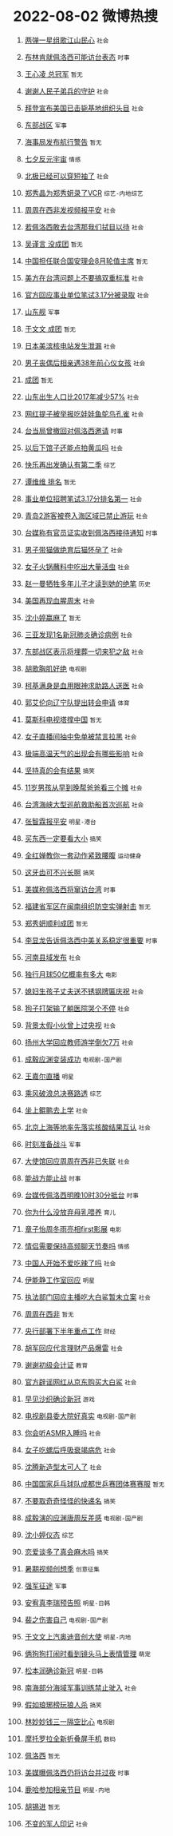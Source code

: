 # 2022-08-02 微博热搜 
1. [两弹一星组歌江山民心](https://m.weibo.cn/search?containerid=100103type%3D1%26t%3D10%26q%3D%23%E4%B8%A4%E5%BC%B9%E4%B8%80%E6%98%9F%E7%BB%84%E6%AD%8C%E6%B1%9F%E5%B1%B1%E6%B0%91%E5%BF%83%23&stream_entry_id=51&isnewpage=1&extparam=seat%3D1%26c_type%3D51%26filter_type%3Drealtimehot%26dgr%3D0%26pos%3D0%26cate%3D10103%26display_time%3D1659404135%26pre_seqid%3D1659404135448913741197&luicode=10000011&lfid=106003type%3D25%26t%3D3%26disable_hot%3D1%26filter_type%3Drealtimehot) `社会` 

2. [布林肯就佩洛西可能访台表态](https://m.weibo.cn/search?containerid=100103type%3D1%26t%3D10%26q%3D%23%E5%B8%83%E6%9E%97%E8%82%AF%E5%B0%B1%E4%BD%A9%E6%B4%9B%E8%A5%BF%E5%8F%AF%E8%83%BD%E8%AE%BF%E5%8F%B0%E8%A1%A8%E6%80%81%23&stream_entry_id=31&isnewpage=1&extparam=seat%3D1%26filter_type%3Drealtimehot%26dgr%3D0%26lcate%3D5001%26c_type%3D31%26realpos%3D1%26flag%3D4%26cate%3D0%26pos%3D0%26display_time%3D1659404135%26pre_seqid%3D1659404135448913741197&luicode=10000011&lfid=106003type%3D25%26t%3D3%26disable_hot%3D1%26filter_type%3Drealtimehot) `时事` 

3. [王心凌 总冠军](https://m.weibo.cn/search?containerid=100103type%3D1%26t%3D10%26q%3D%E7%8E%8B%E5%BF%83%E5%87%8C+%E6%80%BB%E5%86%A0%E5%86%9B&stream_entry_id=31&isnewpage=1&extparam=seat%3D1%26filter_type%3Drealtimehot%26dgr%3D0%26lcate%3D5001%26c_type%3D31%26realpos%3D2%26flag%3D4%26cate%3D0%26pos%3D1%26display_time%3D1659404135%26pre_seqid%3D1659404135448913741197&luicode=10000011&lfid=106003type%3D25%26t%3D3%26disable_hot%3D1%26filter_type%3Drealtimehot) `暂无` 

4. [谢谢人民子弟兵的守护](https://m.weibo.cn/search?containerid=100103type%3D1%26t%3D10%26q%3D%23%E8%B0%A2%E8%B0%A2%E4%BA%BA%E6%B0%91%E5%AD%90%E5%BC%9F%E5%85%B5%E7%9A%84%E5%AE%88%E6%8A%A4%23&stream_entry_id=31&isnewpage=1&extparam=seat%3D1%26filter_type%3Drealtimehot%26dgr%3D0%26lcate%3D5001%26c_type%3D31%26realpos%3D3%26flag%3D0%26cate%3D0%26pos%3D2%26display_time%3D1659404135%26pre_seqid%3D1659404135448913741197&luicode=10000011&lfid=106003type%3D25%26t%3D3%26disable_hot%3D1%26filter_type%3Drealtimehot) `社会` 

5. [拜登宣布美国已击毙基地组织头目](https://m.weibo.cn/search?containerid=100103type%3D1%26t%3D10%26q%3D%23%E6%8B%9C%E7%99%BB%E5%AE%A3%E5%B8%83%E7%BE%8E%E5%9B%BD%E5%B7%B2%E5%87%BB%E6%AF%99%E5%9F%BA%E5%9C%B0%E7%BB%84%E7%BB%87%E5%A4%B4%E7%9B%AE%23&stream_entry_id=31&isnewpage=1&extparam=seat%3D1%26filter_type%3Drealtimehot%26dgr%3D0%26lcate%3D5001%26c_type%3D31%26realpos%3D4%26flag%3D1%26cate%3D0%26pos%3D3%26display_time%3D1659404135%26pre_seqid%3D1659404135448913741197&luicode=10000011&lfid=106003type%3D25%26t%3D3%26disable_hot%3D1%26filter_type%3Drealtimehot) `社会` 

6. [东部战区](https://m.weibo.cn/search?containerid=100103type%3D1%26t%3D10%26q%3D%23%E4%B8%9C%E9%83%A8%E6%88%98%E5%8C%BA%23&stream_entry_id=31&isnewpage=1&extparam=seat%3D1%26filter_type%3Drealtimehot%26dgr%3D0%26lcate%3D5001%26c_type%3D31%26realpos%3D5%26flag%3D16%26cate%3D0%26pos%3D4%26display_time%3D1659404135%26pre_seqid%3D1659404135448913741197&luicode=10000011&lfid=106003type%3D25%26t%3D3%26disable_hot%3D1%26filter_type%3Drealtimehot) `军事` 

7. [海事局发布航行警告](https://m.weibo.cn/search?containerid=100103type%3D1%26t%3D10%26q%3D%23%E6%B5%B7%E4%BA%8B%E5%B1%80%E5%8F%91%E5%B8%83%E8%88%AA%E8%A1%8C%E8%AD%A6%E5%91%8A%23&stream_entry_id=31&isnewpage=1&extparam=seat%3D1%26filter_type%3Drealtimehot%26dgr%3D0%26lcate%3D5001%26c_type%3D31%26realpos%3D6%26flag%3D1%26cate%3D0%26pos%3D5%26display_time%3D1659404135%26pre_seqid%3D1659404135448913741197&luicode=10000011&lfid=106003type%3D25%26t%3D3%26disable_hot%3D1%26filter_type%3Drealtimehot) `暂无` 

8. [七夕反元宇宙](https://m.weibo.cn/search?containerid=100103type%3D1%26t%3D10%26q%3D%23%E4%B8%83%E5%A4%95%E5%8F%8D%E5%85%83%E5%AE%87%E5%AE%99%23&stream_entry_id=31&isnewpage=1&extparam=seat%3D1%26filter_type%3Drealtimehot%26dgr%3D0%26lcate%3D5001%26c_type%3D31%26topic_ad%3D1%26cate%3D0%26adid%3D161215%26pos%3D6%26display_time%3D1659404135%26pre_seqid%3D1659404135448913741197&luicode=10000011&lfid=106003type%3D25%26t%3D3%26disable_hot%3D1%26filter_type%3Drealtimehot) `情感` 

9. [北极已经可以穿短袖了](https://m.weibo.cn/search?containerid=100103type%3D1%26t%3D10%26q%3D%23%E5%8C%97%E6%9E%81%E5%B7%B2%E7%BB%8F%E5%8F%AF%E4%BB%A5%E7%A9%BF%E7%9F%AD%E8%A2%96%E4%BA%86%23&stream_entry_id=31&isnewpage=1&extparam=seat%3D1%26filter_type%3Drealtimehot%26dgr%3D0%26lcate%3D5001%26c_type%3D31%26realpos%3D7%26flag%3D16%26cate%3D0%26pos%3D7%26display_time%3D1659404135%26pre_seqid%3D1659404135448913741197&luicode=10000011&lfid=106003type%3D25%26t%3D3%26disable_hot%3D1%26filter_type%3Drealtimehot) `社会` 

10. [郑秀晶为郑秀妍录了VCR](https://m.weibo.cn/search?containerid=100103type%3D1%26t%3D10%26q%3D%23%E9%83%91%E7%A7%80%E6%99%B6%E4%B8%BA%E9%83%91%E7%A7%80%E5%A6%8D%E5%BD%95%E4%BA%86VCR%23&stream_entry_id=31&isnewpage=1&extparam=seat%3D1%26filter_type%3Drealtimehot%26dgr%3D0%26lcate%3D5001%26c_type%3D31%26realpos%3D8%26flag%3D1%26cate%3D0%26pos%3D8%26display_time%3D1659404135%26pre_seqid%3D1659404135448913741197&luicode=10000011&lfid=106003type%3D25%26t%3D3%26disable_hot%3D1%26filter_type%3Drealtimehot) `综艺-内地综艺` 

11. [周周在西非发视频报平安](https://m.weibo.cn/search?containerid=100103type%3D1%26t%3D10%26q%3D%23%E5%91%A8%E5%91%A8%E5%9C%A8%E8%A5%BF%E9%9D%9E%E5%8F%91%E8%A7%86%E9%A2%91%E6%8A%A5%E5%B9%B3%E5%AE%89%23&stream_entry_id=31&isnewpage=1&extparam=seat%3D1%26filter_type%3Drealtimehot%26dgr%3D0%26lcate%3D5001%26c_type%3D31%26realpos%3D9%26flag%3D2%26cate%3D0%26pos%3D9%26display_time%3D1659404135%26pre_seqid%3D1659404135448913741197&luicode=10000011&lfid=106003type%3D25%26t%3D3%26disable_hot%3D1%26filter_type%3Drealtimehot) `社会` 

12. [若佩洛西敢去台湾那我们拭目以待](https://m.weibo.cn/search?containerid=100103type%3D1%26t%3D10%26q%3D%23%E8%8B%A5%E4%BD%A9%E6%B4%9B%E8%A5%BF%E6%95%A2%E5%8E%BB%E5%8F%B0%E6%B9%BE%E9%82%A3%E6%88%91%E4%BB%AC%E6%8B%AD%E7%9B%AE%E4%BB%A5%E5%BE%85%23&stream_entry_id=31&isnewpage=1&extparam=seat%3D1%26filter_type%3Drealtimehot%26dgr%3D0%26lcate%3D5001%26c_type%3D31%26realpos%3D10%26flag%3D16%26cate%3D0%26pos%3D10%26display_time%3D1659404135%26pre_seqid%3D1659404135448913741197&luicode=10000011&lfid=106003type%3D25%26t%3D3%26disable_hot%3D1%26filter_type%3Drealtimehot) `社会` 

13. [吴谨言 没成团](https://m.weibo.cn/search?containerid=100103type%3D1%26t%3D10%26q%3D%E5%90%B4%E8%B0%A8%E8%A8%80+%E6%B2%A1%E6%88%90%E5%9B%A2&stream_entry_id=31&isnewpage=1&extparam=seat%3D1%26filter_type%3Drealtimehot%26dgr%3D0%26lcate%3D5001%26c_type%3D31%26realpos%3D11%26flag%3D1%26cate%3D0%26pos%3D11%26display_time%3D1659404135%26pre_seqid%3D1659404135448913741197&luicode=10000011&lfid=106003type%3D25%26t%3D3%26disable_hot%3D1%26filter_type%3Drealtimehot) `暂无` 

14. [中国担任联合国安理会8月轮值主席](https://m.weibo.cn/search?containerid=100103type%3D1%26t%3D10%26q%3D%23%E4%B8%AD%E5%9B%BD%E6%8B%85%E4%BB%BB%E8%81%94%E5%90%88%E5%9B%BD%E5%AE%89%E7%90%86%E4%BC%9A8%E6%9C%88%E8%BD%AE%E5%80%BC%E4%B8%BB%E5%B8%AD%23&stream_entry_id=31&isnewpage=1&extparam=seat%3D1%26filter_type%3Drealtimehot%26dgr%3D0%26lcate%3D5001%26c_type%3D31%26realpos%3D12%26flag%3D1%26cate%3D0%26pos%3D12%26display_time%3D1659404135%26pre_seqid%3D1659404135448913741197&luicode=10000011&lfid=106003type%3D25%26t%3D3%26disable_hot%3D1%26filter_type%3Drealtimehot) `暂无` 

15. [美方在台湾问题上不要搞双重标准](https://m.weibo.cn/search?containerid=100103type%3D1%26t%3D10%26q%3D%23%E7%BE%8E%E6%96%B9%E5%9C%A8%E5%8F%B0%E6%B9%BE%E9%97%AE%E9%A2%98%E4%B8%8A%E4%B8%8D%E8%A6%81%E6%90%9E%E5%8F%8C%E9%87%8D%E6%A0%87%E5%87%86%23&stream_entry_id=31&isnewpage=1&extparam=seat%3D1%26filter_type%3Drealtimehot%26dgr%3D0%26lcate%3D5001%26c_type%3D31%26realpos%3D13%26flag%3D0%26cate%3D0%26pos%3D13%26display_time%3D1659404135%26pre_seqid%3D1659404135448913741197&luicode=10000011&lfid=106003type%3D25%26t%3D3%26disable_hot%3D1%26filter_type%3Drealtimehot) `社会` 

16. [官方回应事业单位笔试3.17分被录取](https://m.weibo.cn/search?containerid=100103type%3D1%26t%3D10%26q%3D%23%E5%AE%98%E6%96%B9%E5%9B%9E%E5%BA%94%E4%BA%8B%E4%B8%9A%E5%8D%95%E4%BD%8D%E7%AC%94%E8%AF%953.17%E5%88%86%E8%A2%AB%E5%BD%95%E5%8F%96%23&stream_entry_id=31&isnewpage=1&extparam=seat%3D1%26filter_type%3Drealtimehot%26dgr%3D0%26lcate%3D5001%26c_type%3D31%26realpos%3D14%26flag%3D1%26cate%3D0%26pos%3D14%26display_time%3D1659404135%26pre_seqid%3D1659404135448913741197&luicode=10000011&lfid=106003type%3D25%26t%3D3%26disable_hot%3D1%26filter_type%3Drealtimehot) `社会` 

17. [山东舰](https://m.weibo.cn/search?containerid=100103type%3D1%26t%3D10%26q%3D%E5%B1%B1%E4%B8%9C%E8%88%B0&stream_entry_id=31&isnewpage=1&extparam=seat%3D1%26filter_type%3Drealtimehot%26dgr%3D0%26lcate%3D5001%26c_type%3D31%26realpos%3D15%26flag%3D1%26cate%3D0%26pos%3D15%26display_time%3D1659404135%26pre_seqid%3D1659404135448913741197&luicode=10000011&lfid=106003type%3D25%26t%3D3%26disable_hot%3D1%26filter_type%3Drealtimehot) `军事` 

18. [于文文 成团](https://m.weibo.cn/search?containerid=100103type%3D1%26t%3D10%26q%3D%E4%BA%8E%E6%96%87%E6%96%87+%E6%88%90%E5%9B%A2&stream_entry_id=31&isnewpage=1&extparam=seat%3D1%26filter_type%3Drealtimehot%26dgr%3D0%26lcate%3D5001%26c_type%3D31%26realpos%3D16%26flag%3D0%26cate%3D0%26pos%3D16%26display_time%3D1659404135%26pre_seqid%3D1659404135448913741197&luicode=10000011&lfid=106003type%3D25%26t%3D3%26disable_hot%3D1%26filter_type%3Drealtimehot) `暂无` 

19. [日本美滨核电站发生泄漏](https://m.weibo.cn/search?containerid=100103type%3D1%26t%3D10%26q%3D%23%E6%97%A5%E6%9C%AC%E7%BE%8E%E6%BB%A8%E6%A0%B8%E7%94%B5%E7%AB%99%E5%8F%91%E7%94%9F%E6%B3%84%E6%BC%8F%23&stream_entry_id=31&isnewpage=1&extparam=seat%3D1%26filter_type%3Drealtimehot%26dgr%3D0%26lcate%3D5001%26c_type%3D31%26realpos%3D17%26flag%3D0%26cate%3D0%26pos%3D17%26display_time%3D1659404135%26pre_seqid%3D1659404135448913741197&luicode=10000011&lfid=106003type%3D25%26t%3D3%26disable_hot%3D1%26filter_type%3Drealtimehot) `社会` 

20. [男子丧偶后相亲遇38年前心仪女孩](https://m.weibo.cn/search?containerid=100103type%3D1%26t%3D10%26q%3D%23%E7%94%B7%E5%AD%90%E4%B8%A7%E5%81%B6%E5%90%8E%E7%9B%B8%E4%BA%B2%E9%81%8738%E5%B9%B4%E5%89%8D%E5%BF%83%E4%BB%AA%E5%A5%B3%E5%AD%A9%23&stream_entry_id=31&isnewpage=1&extparam=seat%3D1%26filter_type%3Drealtimehot%26dgr%3D0%26lcate%3D5001%26c_type%3D31%26realpos%3D18%26flag%3D0%26cate%3D0%26pos%3D18%26display_time%3D1659404135%26pre_seqid%3D1659404135448913741197&luicode=10000011&lfid=106003type%3D25%26t%3D3%26disable_hot%3D1%26filter_type%3Drealtimehot) `社会` 

21. [成团](https://m.weibo.cn/search?containerid=100103type%3D1%26t%3D10%26q%3D%E6%88%90%E5%9B%A2&stream_entry_id=31&isnewpage=1&extparam=seat%3D1%26filter_type%3Drealtimehot%26dgr%3D0%26lcate%3D5001%26c_type%3D31%26realpos%3D19%26flag%3D0%26cate%3D0%26pos%3D19%26display_time%3D1659404135%26pre_seqid%3D1659404135448913741197&luicode=10000011&lfid=106003type%3D25%26t%3D3%26disable_hot%3D1%26filter_type%3Drealtimehot) `暂无` 

22. [山东出生人口比2017年减少57%](https://m.weibo.cn/search?containerid=100103type%3D1%26t%3D10%26q%3D%23%E5%B1%B1%E4%B8%9C%E5%87%BA%E7%94%9F%E4%BA%BA%E5%8F%A3%E6%AF%942017%E5%B9%B4%E5%87%8F%E5%B0%9157%25%23&stream_entry_id=31&isnewpage=1&extparam=seat%3D1%26filter_type%3Drealtimehot%26dgr%3D0%26lcate%3D5001%26c_type%3D31%26realpos%3D20%26flag%3D1%26cate%3D0%26pos%3D20%26display_time%3D1659404135%26pre_seqid%3D1659404135448913741197&luicode=10000011&lfid=106003type%3D25%26t%3D3%26disable_hot%3D1%26filter_type%3Drealtimehot) `社会` 

23. [网红提子被举报吃娃娃鱼鸵鸟孔雀](https://m.weibo.cn/search?containerid=100103type%3D1%26t%3D10%26q%3D%23%E7%BD%91%E7%BA%A2%E6%8F%90%E5%AD%90%E8%A2%AB%E4%B8%BE%E6%8A%A5%E5%90%83%E5%A8%83%E5%A8%83%E9%B1%BC%E9%B8%B5%E9%B8%9F%E5%AD%94%E9%9B%80%23&stream_entry_id=31&isnewpage=1&extparam=seat%3D1%26filter_type%3Drealtimehot%26dgr%3D0%26lcate%3D5001%26c_type%3D31%26realpos%3D21%26flag%3D0%26cate%3D0%26pos%3D21%26display_time%3D1659404135%26pre_seqid%3D1659404135448913741197&luicode=10000011&lfid=106003type%3D25%26t%3D3%26disable_hot%3D1%26filter_type%3Drealtimehot) `社会` 

24. [台当局曾撤回对佩洛西邀请](https://m.weibo.cn/search?containerid=100103type%3D1%26t%3D10%26q%3D%23%E5%8F%B0%E5%BD%93%E5%B1%80%E6%9B%BE%E6%92%A4%E5%9B%9E%E5%AF%B9%E4%BD%A9%E6%B4%9B%E8%A5%BF%E9%82%80%E8%AF%B7%23&stream_entry_id=31&isnewpage=1&extparam=seat%3D1%26filter_type%3Drealtimehot%26dgr%3D0%26lcate%3D5001%26c_type%3D31%26realpos%3D22%26flag%3D1%26cate%3D0%26pos%3D22%26display_time%3D1659404135%26pre_seqid%3D1659404135448913741197&luicode=10000011&lfid=106003type%3D25%26t%3D3%26disable_hot%3D1%26filter_type%3Drealtimehot) `时事` 

25. [以后下馆子还能点拍黄瓜吗](https://m.weibo.cn/search?containerid=100103type%3D1%26t%3D10%26q%3D%23%E4%BB%A5%E5%90%8E%E4%B8%8B%E9%A6%86%E5%AD%90%E8%BF%98%E8%83%BD%E7%82%B9%E6%8B%8D%E9%BB%84%E7%93%9C%E5%90%97%23&stream_entry_id=31&isnewpage=1&extparam=seat%3D1%26filter_type%3Drealtimehot%26dgr%3D0%26lcate%3D5001%26c_type%3D31%26realpos%3D23%26flag%3D1%26cate%3D0%26pos%3D23%26display_time%3D1659404135%26pre_seqid%3D1659404135448913741197&luicode=10000011&lfid=106003type%3D25%26t%3D3%26disable_hot%3D1%26filter_type%3Drealtimehot) `社会` 

26. [快乐再出发确认有第二季](https://m.weibo.cn/search?containerid=100103type%3D1%26t%3D10%26q%3D%23%E5%BF%AB%E4%B9%90%E5%86%8D%E5%87%BA%E5%8F%91%E7%A1%AE%E8%AE%A4%E6%9C%89%E7%AC%AC%E4%BA%8C%E5%AD%A3%23&stream_entry_id=31&isnewpage=1&extparam=seat%3D1%26filter_type%3Drealtimehot%26dgr%3D0%26lcate%3D5001%26c_type%3D31%26realpos%3D24%26flag%3D0%26cate%3D0%26pos%3D24%26display_time%3D1659404135%26pre_seqid%3D1659404135448913741197&luicode=10000011&lfid=106003type%3D25%26t%3D3%26disable_hot%3D1%26filter_type%3Drealtimehot) `综艺` 

27. [谭维维 排名](https://m.weibo.cn/search?containerid=100103type%3D1%26t%3D10%26q%3D%E8%B0%AD%E7%BB%B4%E7%BB%B4+%E6%8E%92%E5%90%8D&stream_entry_id=31&isnewpage=1&extparam=seat%3D1%26filter_type%3Drealtimehot%26dgr%3D0%26lcate%3D5001%26c_type%3D31%26realpos%3D25%26flag%3D1%26cate%3D0%26pos%3D25%26display_time%3D1659404135%26pre_seqid%3D1659404135448913741197&luicode=10000011&lfid=106003type%3D25%26t%3D3%26disable_hot%3D1%26filter_type%3Drealtimehot) `暂无` 

28. [事业单位招聘笔试3.17分排名第一](https://m.weibo.cn/search?containerid=100103type%3D1%26t%3D10%26q%3D%23%E4%BA%8B%E4%B8%9A%E5%8D%95%E4%BD%8D%E6%8B%9B%E8%81%98%E7%AC%94%E8%AF%953.17%E5%88%86%E6%8E%92%E5%90%8D%E7%AC%AC%E4%B8%80%23&stream_entry_id=31&isnewpage=1&extparam=seat%3D1%26filter_type%3Drealtimehot%26dgr%3D0%26lcate%3D5001%26c_type%3D31%26realpos%3D26%26flag%3D0%26cate%3D0%26pos%3D26%26display_time%3D1659404135%26pre_seqid%3D1659404135448913741197&luicode=10000011&lfid=106003type%3D25%26t%3D3%26disable_hot%3D1%26filter_type%3Drealtimehot) `社会` 

29. [青岛2游客被卷入海区域已禁止游玩](https://m.weibo.cn/search?containerid=100103type%3D1%26t%3D10%26q%3D%23%E9%9D%92%E5%B2%9B2%E6%B8%B8%E5%AE%A2%E8%A2%AB%E5%8D%B7%E5%85%A5%E6%B5%B7%E5%8C%BA%E5%9F%9F%E5%B7%B2%E7%A6%81%E6%AD%A2%E6%B8%B8%E7%8E%A9%23&stream_entry_id=31&isnewpage=1&extparam=seat%3D1%26filter_type%3Drealtimehot%26dgr%3D0%26lcate%3D5001%26c_type%3D31%26realpos%3D27%26flag%3D0%26cate%3D0%26pos%3D27%26display_time%3D1659404135%26pre_seqid%3D1659404135448913741197&luicode=10000011&lfid=106003type%3D25%26t%3D3%26disable_hot%3D1%26filter_type%3Drealtimehot) `社会` 

30. [台媒称有官员证实收到佩洛西接待通知](https://m.weibo.cn/search?containerid=100103type%3D1%26t%3D10%26q%3D%23%E5%8F%B0%E5%AA%92%E7%A7%B0%E6%9C%89%E5%AE%98%E5%91%98%E8%AF%81%E5%AE%9E%E6%94%B6%E5%88%B0%E4%BD%A9%E6%B4%9B%E8%A5%BF%E6%8E%A5%E5%BE%85%E9%80%9A%E7%9F%A5%23&stream_entry_id=31&isnewpage=1&extparam=seat%3D1%26filter_type%3Drealtimehot%26dgr%3D0%26lcate%3D5001%26c_type%3D31%26realpos%3D28%26flag%3D0%26cate%3D0%26pos%3D28%26display_time%3D1659404135%26pre_seqid%3D1659404135448913741197&luicode=10000011&lfid=106003type%3D25%26t%3D3%26disable_hot%3D1%26filter_type%3Drealtimehot) `时事` 

31. [男子带猫做绝育后猫怀孕了](https://m.weibo.cn/search?containerid=100103type%3D1%26t%3D10%26q%3D%23%E7%94%B7%E5%AD%90%E5%B8%A6%E7%8C%AB%E5%81%9A%E7%BB%9D%E8%82%B2%E5%90%8E%E7%8C%AB%E6%80%80%E5%AD%95%E4%BA%86%23&stream_entry_id=31&isnewpage=1&extparam=seat%3D1%26filter_type%3Drealtimehot%26dgr%3D0%26lcate%3D5001%26c_type%3D31%26realpos%3D29%26flag%3D0%26cate%3D0%26pos%3D29%26display_time%3D1659404135%26pre_seqid%3D1659404135448913741197&luicode=10000011&lfid=106003type%3D25%26t%3D3%26disable_hot%3D1%26filter_type%3Drealtimehot) `社会` 

32. [女子火锅蘸料中吃出大量活虫](https://m.weibo.cn/search?containerid=100103type%3D1%26t%3D10%26q%3D%23%E5%A5%B3%E5%AD%90%E7%81%AB%E9%94%85%E8%98%B8%E6%96%99%E4%B8%AD%E5%90%83%E5%87%BA%E5%A4%A7%E9%87%8F%E6%B4%BB%E8%99%AB%23&stream_entry_id=31&isnewpage=1&extparam=seat%3D1%26filter_type%3Drealtimehot%26dgr%3D0%26lcate%3D5001%26c_type%3D31%26realpos%3D30%26flag%3D0%26cate%3D0%26pos%3D30%26display_time%3D1659404135%26pre_seqid%3D1659404135448913741197&luicode=10000011&lfid=106003type%3D25%26t%3D3%26disable_hot%3D1%26filter_type%3Drealtimehot) `社会` 

33. [赵一曼牺牲多年儿子才读到她的绝笔](https://m.weibo.cn/search?containerid=100103type%3D1%26t%3D10%26q%3D%23%E8%B5%B5%E4%B8%80%E6%9B%BC%E7%89%BA%E7%89%B2%E5%A4%9A%E5%B9%B4%E5%84%BF%E5%AD%90%E6%89%8D%E8%AF%BB%E5%88%B0%E5%A5%B9%E7%9A%84%E7%BB%9D%E7%AC%94%23&stream_entry_id=31&isnewpage=1&extparam=seat%3D1%26filter_type%3Drealtimehot%26dgr%3D0%26lcate%3D5001%26c_type%3D31%26realpos%3D31%26flag%3D1%26cate%3D0%26pos%3D31%26display_time%3D1659404135%26pre_seqid%3D1659404135448913741197&luicode=10000011&lfid=106003type%3D25%26t%3D3%26disable_hot%3D1%26filter_type%3Drealtimehot) `历史` 

34. [美国再现血腥周末](https://m.weibo.cn/search?containerid=100103type%3D1%26t%3D10%26q%3D%23%E7%BE%8E%E5%9B%BD%E5%86%8D%E7%8E%B0%E8%A1%80%E8%85%A5%E5%91%A8%E6%9C%AB%23&stream_entry_id=31&isnewpage=1&extparam=seat%3D1%26filter_type%3Drealtimehot%26dgr%3D0%26lcate%3D5001%26c_type%3D31%26realpos%3D32%26flag%3D0%26cate%3D0%26pos%3D32%26display_time%3D1659404135%26pre_seqid%3D1659404135448913741197&luicode=10000011&lfid=106003type%3D25%26t%3D3%26disable_hot%3D1%26filter_type%3Drealtimehot) `社会` 

35. [沈小婷赢麻了](https://m.weibo.cn/search?containerid=100103type%3D1%26t%3D10%26q%3D%23%E6%B2%88%E5%B0%8F%E5%A9%B7%E8%B5%A2%E9%BA%BB%E4%BA%86%23&stream_entry_id=31&isnewpage=1&extparam=seat%3D1%26filter_type%3Drealtimehot%26dgr%3D0%26lcate%3D5001%26c_type%3D31%26realpos%3D33%26flag%3D0%26cate%3D0%26pos%3D33%26display_time%3D1659404135%26pre_seqid%3D1659404135448913741197&luicode=10000011&lfid=106003type%3D25%26t%3D3%26disable_hot%3D1%26filter_type%3Drealtimehot) `暂无` 

36. [三亚发现1名新冠肺炎确诊病例](https://m.weibo.cn/search?containerid=100103type%3D1%26t%3D10%26q%3D%23%E4%B8%89%E4%BA%9A%E5%8F%91%E7%8E%B01%E5%90%8D%E6%96%B0%E5%86%A0%E8%82%BA%E7%82%8E%E7%A1%AE%E8%AF%8A%E7%97%85%E4%BE%8B%23&stream_entry_id=31&isnewpage=1&extparam=seat%3D1%26filter_type%3Drealtimehot%26dgr%3D0%26lcate%3D5001%26c_type%3D31%26realpos%3D34%26flag%3D0%26cate%3D0%26pos%3D34%26display_time%3D1659404135%26pre_seqid%3D1659404135448913741197&luicode=10000011&lfid=106003type%3D25%26t%3D3%26disable_hot%3D1%26filter_type%3Drealtimehot) `社会` 

37. [东部战区表示将埋葬一切来犯之敌](https://m.weibo.cn/search?containerid=100103type%3D1%26t%3D10%26q%3D%23%E4%B8%9C%E9%83%A8%E6%88%98%E5%8C%BA%E8%A1%A8%E7%A4%BA%E5%B0%86%E5%9F%8B%E8%91%AC%E4%B8%80%E5%88%87%E6%9D%A5%E7%8A%AF%E4%B9%8B%E6%95%8C%23&stream_entry_id=31&isnewpage=1&extparam=seat%3D1%26filter_type%3Drealtimehot%26dgr%3D0%26lcate%3D5001%26c_type%3D31%26realpos%3D35%26flag%3D0%26cate%3D0%26pos%3D35%26display_time%3D1659404135%26pre_seqid%3D1659404135448913741197&luicode=10000011&lfid=106003type%3D25%26t%3D3%26disable_hot%3D1%26filter_type%3Drealtimehot) `社会` 

38. [胡歌胸肌好绝](https://m.weibo.cn/search?containerid=100103type%3D1%26t%3D10%26q%3D%23%E8%83%A1%E6%AD%8C%E8%83%B8%E8%82%8C%E5%A5%BD%E7%BB%9D%23&stream_entry_id=31&isnewpage=1&extparam=seat%3D1%26filter_type%3Drealtimehot%26dgr%3D0%26lcate%3D5001%26c_type%3D31%26realpos%3D36%26flag%3D0%26cate%3D0%26pos%3D36%26display_time%3D1659404135%26pre_seqid%3D1659404135448913741197&luicode=10000011&lfid=106003type%3D25%26t%3D3%26disable_hot%3D1%26filter_type%3Drealtimehot) `电视剧` 

39. [柯基满身是血用眼神求助路人送医](https://m.weibo.cn/search?containerid=100103type%3D1%26t%3D10%26q%3D%23%E6%9F%AF%E5%9F%BA%E6%BB%A1%E8%BA%AB%E6%98%AF%E8%A1%80%E7%94%A8%E7%9C%BC%E7%A5%9E%E6%B1%82%E5%8A%A9%E8%B7%AF%E4%BA%BA%E9%80%81%E5%8C%BB%23&stream_entry_id=31&isnewpage=1&extparam=seat%3D1%26filter_type%3Drealtimehot%26dgr%3D0%26lcate%3D5001%26c_type%3D31%26realpos%3D37%26flag%3D0%26cate%3D0%26pos%3D37%26display_time%3D1659404135%26pre_seqid%3D1659404135448913741197&luicode=10000011&lfid=106003type%3D25%26t%3D3%26disable_hot%3D1%26filter_type%3Drealtimehot) `社会` 

40. [郭艾伦向辽宁队提出转会申请](https://m.weibo.cn/search?containerid=100103type%3D1%26t%3D10%26q%3D%23%E9%83%AD%E8%89%BE%E4%BC%A6%E5%90%91%E8%BE%BD%E5%AE%81%E9%98%9F%E6%8F%90%E5%87%BA%E8%BD%AC%E4%BC%9A%E7%94%B3%E8%AF%B7%23&stream_entry_id=31&isnewpage=1&extparam=seat%3D1%26filter_type%3Drealtimehot%26dgr%3D0%26lcate%3D5001%26c_type%3D31%26realpos%3D38%26flag%3D1%26cate%3D0%26pos%3D38%26display_time%3D1659404135%26pre_seqid%3D1659404135448913741197&luicode=10000011&lfid=106003type%3D25%26t%3D3%26disable_hot%3D1%26filter_type%3Drealtimehot) `体育` 

41. [莫斯科电视塔撑中国](https://m.weibo.cn/search?containerid=100103type%3D1%26t%3D10%26q%3D%E8%8E%AB%E6%96%AF%E7%A7%91%E7%94%B5%E8%A7%86%E5%A1%94%E6%92%91%E4%B8%AD%E5%9B%BD&stream_entry_id=31&isnewpage=1&extparam=seat%3D1%26filter_type%3Drealtimehot%26dgr%3D0%26lcate%3D5001%26c_type%3D31%26realpos%3D39%26flag%3D1%26cate%3D0%26pos%3D39%26display_time%3D1659404135%26pre_seqid%3D1659404135448913741197&luicode=10000011&lfid=106003type%3D25%26t%3D3%26disable_hot%3D1%26filter_type%3Drealtimehot) `暂无` 

42. [女子直播间抽中免单被禁言拉黑](https://m.weibo.cn/search?containerid=100103type%3D1%26t%3D10%26q%3D%23%E5%A5%B3%E5%AD%90%E7%9B%B4%E6%92%AD%E9%97%B4%E6%8A%BD%E4%B8%AD%E5%85%8D%E5%8D%95%E8%A2%AB%E7%A6%81%E8%A8%80%E6%8B%89%E9%BB%91%23&stream_entry_id=31&isnewpage=1&extparam=seat%3D1%26filter_type%3Drealtimehot%26dgr%3D0%26lcate%3D5001%26c_type%3D31%26realpos%3D40%26flag%3D0%26cate%3D0%26pos%3D40%26display_time%3D1659404135%26pre_seqid%3D1659404135448913741197&luicode=10000011&lfid=106003type%3D25%26t%3D3%26disable_hot%3D1%26filter_type%3Drealtimehot) `社会` 

43. [极端高温天气的出现会有哪些影响](https://m.weibo.cn/search?containerid=100103type%3D1%26t%3D10%26q%3D%23%E6%9E%81%E7%AB%AF%E9%AB%98%E6%B8%A9%E5%A4%A9%E6%B0%94%E7%9A%84%E5%87%BA%E7%8E%B0%E4%BC%9A%E6%9C%89%E5%93%AA%E4%BA%9B%E5%BD%B1%E5%93%8D%23&stream_entry_id=31&isnewpage=1&extparam=seat%3D1%26filter_type%3Drealtimehot%26dgr%3D0%26lcate%3D5001%26c_type%3D31%26realpos%3D41%26flag%3D1%26cate%3D0%26pos%3D41%26display_time%3D1659404135%26pre_seqid%3D1659404135448913741197&luicode=10000011&lfid=106003type%3D25%26t%3D3%26disable_hot%3D1%26filter_type%3Drealtimehot) `社会` 

44. [坚持真的会有结果](https://m.weibo.cn/search?containerid=100103type%3D1%26t%3D10%26q%3D%23%E5%9D%9A%E6%8C%81%E7%9C%9F%E7%9A%84%E4%BC%9A%E6%9C%89%E7%BB%93%E6%9E%9C%23&stream_entry_id=31&isnewpage=1&extparam=seat%3D1%26filter_type%3Drealtimehot%26dgr%3D0%26lcate%3D5001%26c_type%3D31%26realpos%3D42%26flag%3D1%26cate%3D0%26pos%3D42%26display_time%3D1659404135%26pre_seqid%3D1659404135448913741197&luicode=10000011&lfid=106003type%3D25%26t%3D3%26disable_hot%3D1%26filter_type%3Drealtimehot) `搞笑` 

45. [11岁男孩从早到晚帮爸爸看三个摊](https://m.weibo.cn/search?containerid=100103type%3D1%26t%3D10%26q%3D%2311%E5%B2%81%E7%94%B7%E5%AD%A9%E4%BB%8E%E6%97%A9%E5%88%B0%E6%99%9A%E5%B8%AE%E7%88%B8%E7%88%B8%E7%9C%8B%E4%B8%89%E4%B8%AA%E6%91%8A%23&stream_entry_id=31&isnewpage=1&extparam=seat%3D1%26filter_type%3Drealtimehot%26dgr%3D0%26lcate%3D5001%26c_type%3D31%26realpos%3D43%26flag%3D0%26cate%3D0%26pos%3D43%26display_time%3D1659404135%26pre_seqid%3D1659404135448913741197&luicode=10000011&lfid=106003type%3D25%26t%3D3%26disable_hot%3D1%26filter_type%3Drealtimehot) `社会` 

46. [台湾海峡大型巡航救助船首次巡航](https://m.weibo.cn/search?containerid=100103type%3D1%26t%3D10%26q%3D%23%E5%8F%B0%E6%B9%BE%E6%B5%B7%E5%B3%A1%E5%A4%A7%E5%9E%8B%E5%B7%A1%E8%88%AA%E6%95%91%E5%8A%A9%E8%88%B9%E9%A6%96%E6%AC%A1%E5%B7%A1%E8%88%AA%23&stream_entry_id=31&isnewpage=1&extparam=seat%3D1%26filter_type%3Drealtimehot%26dgr%3D0%26lcate%3D5001%26c_type%3D31%26realpos%3D44%26flag%3D0%26cate%3D0%26pos%3D44%26display_time%3D1659404135%26pre_seqid%3D1659404135448913741197&luicode=10000011&lfid=106003type%3D25%26t%3D3%26disable_hot%3D1%26filter_type%3Drealtimehot) `社会` 

47. [张智霖报平安](https://m.weibo.cn/search?containerid=100103type%3D1%26t%3D10%26q%3D%23%E5%BC%A0%E6%99%BA%E9%9C%96%E6%8A%A5%E5%B9%B3%E5%AE%89%23&stream_entry_id=31&isnewpage=1&extparam=seat%3D1%26filter_type%3Drealtimehot%26dgr%3D0%26lcate%3D5001%26c_type%3D31%26realpos%3D45%26flag%3D0%26cate%3D0%26pos%3D45%26display_time%3D1659404135%26pre_seqid%3D1659404135448913741197&luicode=10000011&lfid=106003type%3D25%26t%3D3%26disable_hot%3D1%26filter_type%3Drealtimehot) `明星-港台` 

48. [买东西一定要看大小](https://m.weibo.cn/search?containerid=100103type%3D1%26t%3D10%26q%3D%23%E4%B9%B0%E4%B8%9C%E8%A5%BF%E4%B8%80%E5%AE%9A%E8%A6%81%E7%9C%8B%E5%A4%A7%E5%B0%8F%23&stream_entry_id=31&isnewpage=1&extparam=seat%3D1%26filter_type%3Drealtimehot%26dgr%3D0%26lcate%3D5001%26c_type%3D31%26realpos%3D46%26flag%3D1%26cate%3D0%26pos%3D46%26display_time%3D1659404135%26pre_seqid%3D1659404135448913741197&luicode=10000011&lfid=106003type%3D25%26t%3D3%26disable_hot%3D1%26filter_type%3Drealtimehot) `搞笑` 

49. [全红婵教你一套动作紧致腰腹](https://m.weibo.cn/search?containerid=100103type%3D1%26t%3D10%26q%3D%23%E5%85%A8%E7%BA%A2%E5%A9%B5%E6%95%99%E4%BD%A0%E4%B8%80%E5%A5%97%E5%8A%A8%E4%BD%9C%E7%B4%A7%E8%87%B4%E8%85%B0%E8%85%B9%23&stream_entry_id=31&isnewpage=1&extparam=seat%3D1%26filter_type%3Drealtimehot%26dgr%3D0%26lcate%3D5001%26c_type%3D31%26realpos%3D47%26flag%3D0%26cate%3D0%26pos%3D47%26display_time%3D1659404135%26pre_seqid%3D1659404135448913741197&luicode=10000011&lfid=106003type%3D25%26t%3D3%26disable_hot%3D1%26filter_type%3Drealtimehot) `运动健身` 

50. [这牙齿可不兴长啊](https://m.weibo.cn/search?containerid=100103type%3D1%26t%3D10%26q%3D%23%E8%BF%99%E7%89%99%E9%BD%BF%E5%8F%AF%E4%B8%8D%E5%85%B4%E9%95%BF%E5%95%8A%23&stream_entry_id=31&isnewpage=1&extparam=seat%3D1%26filter_type%3Drealtimehot%26dgr%3D0%26lcate%3D5001%26c_type%3D31%26realpos%3D48%26flag%3D0%26cate%3D0%26pos%3D48%26display_time%3D1659404135%26pre_seqid%3D1659404135448913741197&luicode=10000011&lfid=106003type%3D25%26t%3D3%26disable_hot%3D1%26filter_type%3Drealtimehot) `搞笑` 

51. [美媒称佩洛西将窜访台湾](https://m.weibo.cn/search?containerid=100103type%3D1%26t%3D10%26q%3D%23%E7%BE%8E%E5%AA%92%E7%A7%B0%E4%BD%A9%E6%B4%9B%E8%A5%BF%E5%B0%86%E7%AA%9C%E8%AE%BF%E5%8F%B0%E6%B9%BE%23&stream_entry_id=31&isnewpage=1&extparam=seat%3D1%26filter_type%3Drealtimehot%26dgr%3D0%26lcate%3D5001%26c_type%3D31%26realpos%3D49%26flag%3D0%26cate%3D0%26pos%3D49%26display_time%3D1659404135%26pre_seqid%3D1659404135448913741197&luicode=10000011&lfid=106003type%3D25%26t%3D3%26disable_hot%3D1%26filter_type%3Drealtimehot) `时事` 

52. [福建省军区在闽南组织防空实弹射击](https://m.weibo.cn/search?containerid=100103type%3D1%26t%3D10%26q%3D%23%E7%A6%8F%E5%BB%BA%E7%9C%81%E5%86%9B%E5%8C%BA%E5%9C%A8%E9%97%BD%E5%8D%97%E7%BB%84%E7%BB%87%E9%98%B2%E7%A9%BA%E5%AE%9E%E5%BC%B9%E5%B0%84%E5%87%BB%23&stream_entry_id=31&isnewpage=1&extparam=seat%3D1%26filter_type%3Drealtimehot%26dgr%3D0%26lcate%3D5001%26c_type%3D31%26realpos%3D50%26flag%3D1%26cate%3D0%26pos%3D50%26display_time%3D1659404135%26pre_seqid%3D1659404135448913741197&luicode=10000011&lfid=106003type%3D25%26t%3D3%26disable_hot%3D1%26filter_type%3Drealtimehot) `暂无` 

53. [郑秀妍顺利成团](https://m.weibo.cn/search?containerid=100103type%3D1%26t%3D10%26q%3D%E9%83%91%E7%A7%80%E5%A6%8D%E9%A1%BA%E5%88%A9%E6%88%90%E5%9B%A2&stream_entry_id=31&isnewpage=1&extparam=seat%3D1%26realpos%3D9%26flag%3D1%26cate%3D0%26lcate%3D5001%26filter_type%3Drealtimehot%26dgr%3D0%26c_type%3D31%26pos%3D8%26display_time%3D1659399222%26pre_seqid%3D165939922278091863291&luicode=10000011&lfid=106003type%3D25%26t%3D3%26disable_hot%3D1%26filter_type%3Drealtimehot) `暂无` 

54. [李显龙告诉佩洛西中美关系稳定很重要](https://m.weibo.cn/search?containerid=100103type%3D1%26t%3D10%26q%3D%23%E6%9D%8E%E6%98%BE%E9%BE%99%E5%91%8A%E8%AF%89%E4%BD%A9%E6%B4%9B%E8%A5%BF%E4%B8%AD%E7%BE%8E%E5%85%B3%E7%B3%BB%E7%A8%B3%E5%AE%9A%E5%BE%88%E9%87%8D%E8%A6%81%23&stream_entry_id=31&isnewpage=1&extparam=seat%3D1%26realpos%3D26%26flag%3D0%26cate%3D0%26lcate%3D5001%26filter_type%3Drealtimehot%26dgr%3D0%26c_type%3D31%26pos%3D25%26display_time%3D1659399222%26pre_seqid%3D165939922278091863291&luicode=10000011&lfid=106003type%3D25%26t%3D3%26disable_hot%3D1%26filter_type%3Drealtimehot) `时事` 

55. [河南县域发布](https://m.weibo.cn/search?containerid=100103type%3D1%26t%3D10%26q%3D%23%E6%B2%B3%E5%8D%97%E5%8E%BF%E5%9F%9F%E5%8F%91%E5%B8%83%23&stream_entry_id=31&isnewpage=1&extparam=seat%3D1%26realpos%3D29%26flag%3D1%26cate%3D0%26lcate%3D5001%26filter_type%3Drealtimehot%26dgr%3D0%26c_type%3D31%26pos%3D28%26display_time%3D1659399222%26pre_seqid%3D165939922278091863291&luicode=10000011&lfid=106003type%3D25%26t%3D3%26disable_hot%3D1%26filter_type%3Drealtimehot) `社会` 

56. [独行月球50亿概率有多大](https://m.weibo.cn/search?containerid=100103type%3D1%26t%3D10%26q%3D%23%E7%8B%AC%E8%A1%8C%E6%9C%88%E7%90%8350%E4%BA%BF%E6%A6%82%E7%8E%87%E6%9C%89%E5%A4%9A%E5%A4%A7%23&stream_entry_id=31&isnewpage=1&extparam=seat%3D1%26realpos%3D34%26flag%3D0%26cate%3D0%26lcate%3D5001%26filter_type%3Drealtimehot%26dgr%3D0%26c_type%3D31%26pos%3D33%26display_time%3D1659399222%26pre_seqid%3D165939922278091863291&luicode=10000011&lfid=106003type%3D25%26t%3D3%26disable_hot%3D1%26filter_type%3Drealtimehot) `电影` 

57. [媳妇生孩子丈夫送不锈钢牌匾庆祝](https://m.weibo.cn/search?containerid=100103type%3D1%26t%3D10%26q%3D%23%E5%AA%B3%E5%A6%87%E7%94%9F%E5%AD%A9%E5%AD%90%E4%B8%88%E5%A4%AB%E9%80%81%E4%B8%8D%E9%94%88%E9%92%A2%E7%89%8C%E5%8C%BE%E5%BA%86%E7%A5%9D%23&stream_entry_id=31&isnewpage=1&extparam=seat%3D1%26realpos%3D35%26flag%3D0%26cate%3D0%26lcate%3D5001%26filter_type%3Drealtimehot%26dgr%3D0%26c_type%3D31%26pos%3D34%26display_time%3D1659399222%26pre_seqid%3D165939922278091863291&luicode=10000011&lfid=106003type%3D25%26t%3D3%26disable_hot%3D1%26filter_type%3Drealtimehot) `社会` 

58. [狗子打架输了躺医院哭个不停](https://m.weibo.cn/search?containerid=100103type%3D1%26t%3D10%26q%3D%23%E7%8B%97%E5%AD%90%E6%89%93%E6%9E%B6%E8%BE%93%E4%BA%86%E8%BA%BA%E5%8C%BB%E9%99%A2%E5%93%AD%E4%B8%AA%E4%B8%8D%E5%81%9C%23&stream_entry_id=31&isnewpage=1&extparam=seat%3D1%26realpos%3D37%26flag%3D0%26cate%3D0%26lcate%3D5001%26filter_type%3Drealtimehot%26dgr%3D0%26c_type%3D31%26pos%3D36%26display_time%3D1659399222%26pre_seqid%3D165939922278091863291&luicode=10000011&lfid=106003type%3D25%26t%3D3%26disable_hot%3D1%26filter_type%3Drealtimehot) `社会` 

59. [背景太假小伙曾上过央视](https://m.weibo.cn/search?containerid=100103type%3D1%26t%3D10%26q%3D%23%E8%83%8C%E6%99%AF%E5%A4%AA%E5%81%87%E5%B0%8F%E4%BC%99%E6%9B%BE%E4%B8%8A%E8%BF%87%E5%A4%AE%E8%A7%86%23&stream_entry_id=31&isnewpage=1&extparam=seat%3D1%26realpos%3D38%26flag%3D0%26cate%3D0%26lcate%3D5001%26filter_type%3Drealtimehot%26dgr%3D0%26c_type%3D31%26pos%3D37%26display_time%3D1659399222%26pre_seqid%3D165939922278091863291&luicode=10000011&lfid=106003type%3D25%26t%3D3%26disable_hot%3D1%26filter_type%3Drealtimehot) `社会` 

60. [扬州大学回应教师游学倒欠7万](https://m.weibo.cn/search?containerid=100103type%3D1%26t%3D10%26q%3D%23%E6%89%AC%E5%B7%9E%E5%A4%A7%E5%AD%A6%E5%9B%9E%E5%BA%94%E6%95%99%E5%B8%88%E6%B8%B8%E5%AD%A6%E5%80%92%E6%AC%A07%E4%B8%87%23&stream_entry_id=31&isnewpage=1&extparam=seat%3D1%26realpos%3D39%26flag%3D0%26cate%3D0%26lcate%3D5001%26filter_type%3Drealtimehot%26dgr%3D0%26c_type%3D31%26pos%3D38%26display_time%3D1659399222%26pre_seqid%3D165939922278091863291&luicode=10000011&lfid=106003type%3D25%26t%3D3%26disable_hot%3D1%26filter_type%3Drealtimehot) `社会` 

61. [成毅应渊变装成功](https://m.weibo.cn/search?containerid=100103type%3D1%26t%3D10%26q%3D%23%E6%88%90%E6%AF%85%E5%BA%94%E6%B8%8A%E5%8F%98%E8%A3%85%E6%88%90%E5%8A%9F%23&stream_entry_id=31&isnewpage=1&extparam=seat%3D1%26realpos%3D40%26flag%3D1%26cate%3D0%26lcate%3D5001%26filter_type%3Drealtimehot%26dgr%3D0%26c_type%3D31%26pos%3D39%26display_time%3D1659399222%26pre_seqid%3D165939922278091863291&luicode=10000011&lfid=106003type%3D25%26t%3D3%26disable_hot%3D1%26filter_type%3Drealtimehot) `电视剧-国产剧` 

62. [王嘉尔直播](https://m.weibo.cn/search?containerid=100103type%3D1%26t%3D10%26q%3D%E7%8E%8B%E5%98%89%E5%B0%94%E7%9B%B4%E6%92%AD&stream_entry_id=31&isnewpage=1&extparam=seat%3D1%26realpos%3D42%26flag%3D1%26cate%3D0%26lcate%3D5001%26filter_type%3Drealtimehot%26dgr%3D0%26c_type%3D31%26pos%3D41%26display_time%3D1659399222%26pre_seqid%3D165939922278091863291&luicode=10000011&lfid=106003type%3D25%26t%3D3%26disable_hot%3D1%26filter_type%3Drealtimehot) `明星` 

63. [乘风破浪总决赛路透](https://m.weibo.cn/search?containerid=100103type%3D1%26t%3D10%26q%3D%23%E4%B9%98%E9%A3%8E%E7%A0%B4%E6%B5%AA%E6%80%BB%E5%86%B3%E8%B5%9B%E8%B7%AF%E9%80%8F%23&stream_entry_id=31&isnewpage=1&extparam=seat%3D1%26realpos%3D43%26flag%3D0%26cate%3D0%26lcate%3D5001%26filter_type%3Drealtimehot%26dgr%3D0%26c_type%3D31%26pos%3D42%26display_time%3D1659399222%26pre_seqid%3D165939922278091863291&luicode=10000011&lfid=106003type%3D25%26t%3D3%26disable_hot%3D1%26filter_type%3Drealtimehot) `综艺` 

64. [坐上鲲鹏去上学](https://m.weibo.cn/search?containerid=100103type%3D1%26t%3D10%26q%3D%23%E5%9D%90%E4%B8%8A%E9%B2%B2%E9%B9%8F%E5%8E%BB%E4%B8%8A%E5%AD%A6%23&stream_entry_id=31&isnewpage=1&extparam=seat%3D1%26realpos%3D45%26flag%3D0%26cate%3D0%26lcate%3D5001%26filter_type%3Drealtimehot%26dgr%3D0%26c_type%3D31%26pos%3D44%26display_time%3D1659399222%26pre_seqid%3D165939922278091863291&luicode=10000011&lfid=106003type%3D25%26t%3D3%26disable_hot%3D1%26filter_type%3Drealtimehot) `社会` 

65. [北京上海等地率先落实核酸结果互认](https://m.weibo.cn/search?containerid=100103type%3D1%26t%3D10%26q%3D%23%E5%8C%97%E4%BA%AC%E4%B8%8A%E6%B5%B7%E7%AD%89%E5%9C%B0%E7%8E%87%E5%85%88%E8%90%BD%E5%AE%9E%E6%A0%B8%E9%85%B8%E7%BB%93%E6%9E%9C%E4%BA%92%E8%AE%A4%23&stream_entry_id=31&isnewpage=1&extparam=seat%3D1%26realpos%3D46%26flag%3D0%26cate%3D0%26lcate%3D5001%26filter_type%3Drealtimehot%26dgr%3D0%26c_type%3D31%26pos%3D45%26display_time%3D1659399222%26pre_seqid%3D165939922278091863291&luicode=10000011&lfid=106003type%3D25%26t%3D3%26disable_hot%3D1%26filter_type%3Drealtimehot) `社会` 

66. [时刻准备战斗](https://m.weibo.cn/search?containerid=100103type%3D1%26t%3D10%26q%3D%23%E6%97%B6%E5%88%BB%E5%87%86%E5%A4%87%E6%88%98%E6%96%97%23&stream_entry_id=31&isnewpage=1&extparam=seat%3D1%26realpos%3D49%26flag%3D0%26cate%3D0%26lcate%3D5001%26filter_type%3Drealtimehot%26dgr%3D0%26c_type%3D31%26pos%3D48%26display_time%3D1659399222%26pre_seqid%3D165939922278091863291&luicode=10000011&lfid=106003type%3D25%26t%3D3%26disable_hot%3D1%26filter_type%3Drealtimehot) `军事` 

67. [大使馆回应周周在西非已失联](https://m.weibo.cn/search?containerid=100103type%3D1%26t%3D10%26q%3D%23%E5%A4%A7%E4%BD%BF%E9%A6%86%E5%9B%9E%E5%BA%94%E5%91%A8%E5%91%A8%E5%9C%A8%E8%A5%BF%E9%9D%9E%E5%B7%B2%E5%A4%B1%E8%81%94%23&stream_entry_id=31&isnewpage=1&extparam=seat%3D1%26realpos%3D50%26flag%3D0%26cate%3D0%26lcate%3D5001%26filter_type%3Drealtimehot%26dgr%3D0%26c_type%3D31%26pos%3D49%26display_time%3D1659399222%26pre_seqid%3D165939922278091863291&luicode=10000011&lfid=106003type%3D25%26t%3D3%26disable_hot%3D1%26filter_type%3Drealtimehot) `社会` 

68. [能战方能止战](https://m.weibo.cn/search?containerid=100103type%3D1%26t%3D10%26q%3D%23%E8%83%BD%E6%88%98%E6%96%B9%E8%83%BD%E6%AD%A2%E6%88%98%23&stream_entry_id=51&isnewpage=1&extparam=seat%3D1%26dgr%3D0%26c_type%3D51%26pos%3D0%26filter_type%3Drealtimehot%26cate%3D10103%26display_time%3D1659395064%26pre_seqid%3D165939506457391617188&luicode=10000011&lfid=106003type%3D25%26t%3D3%26disable_hot%3D1%26filter_type%3Drealtimehot) `时事` 

69. [台媒传佩洛西明晚10时30分抵台](https://m.weibo.cn/search?containerid=100103type%3D1%26t%3D10%26q%3D%23%E5%8F%B0%E5%AA%92%E4%BC%A0%E4%BD%A9%E6%B4%9B%E8%A5%BF%E6%98%8E%E6%99%9A10%E6%97%B630%E5%88%86%E6%8A%B5%E5%8F%B0%23&stream_entry_id=31&isnewpage=1&extparam=seat%3D1%26dgr%3D0%26filter_type%3Drealtimehot%26lcate%3D5001%26realpos%3D19%26cate%3D0%26c_type%3D31%26flag%3D0%26pos%3D18%26display_time%3D1659395064%26pre_seqid%3D165939506457391617188&luicode=10000011&lfid=106003type%3D25%26t%3D3%26disable_hot%3D1%26filter_type%3Drealtimehot) `时事` 

70. [你为什么没放弃母乳喂养](https://m.weibo.cn/search?containerid=100103type%3D1%26t%3D10%26q%3D%23%E4%BD%A0%E4%B8%BA%E4%BB%80%E4%B9%88%E6%B2%A1%E6%94%BE%E5%BC%83%E6%AF%8D%E4%B9%B3%E5%96%82%E5%85%BB%23&stream_entry_id=31&isnewpage=1&extparam=seat%3D1%26dgr%3D0%26filter_type%3Drealtimehot%26lcate%3D5001%26realpos%3D26%26cate%3D0%26c_type%3D31%26flag%3D0%26pos%3D25%26display_time%3D1659395064%26pre_seqid%3D165939506457391617188&luicode=10000011&lfid=106003type%3D25%26t%3D3%26disable_hot%3D1%26filter_type%3Drealtimehot) `育儿` 

71. [章子怡周冬雨亮相first影展](https://m.weibo.cn/search?containerid=100103type%3D1%26t%3D10%26q%3D%23%E7%AB%A0%E5%AD%90%E6%80%A1%E5%91%A8%E5%86%AC%E9%9B%A8%E4%BA%AE%E7%9B%B8first%E5%BD%B1%E5%B1%95%23&stream_entry_id=31&isnewpage=1&extparam=seat%3D1%26dgr%3D0%26filter_type%3Drealtimehot%26lcate%3D5001%26realpos%3D30%26cate%3D0%26c_type%3D31%26flag%3D1%26pos%3D29%26display_time%3D1659395064%26pre_seqid%3D165939506457391617188&luicode=10000011&lfid=106003type%3D25%26t%3D3%26disable_hot%3D1%26filter_type%3Drealtimehot) `电影` 

72. [情侣需要保持高频聊天节奏吗](https://m.weibo.cn/search?containerid=100103type%3D1%26t%3D10%26q%3D%23%E6%83%85%E4%BE%A3%E9%9C%80%E8%A6%81%E4%BF%9D%E6%8C%81%E9%AB%98%E9%A2%91%E8%81%8A%E5%A4%A9%E8%8A%82%E5%A5%8F%E5%90%97%23&stream_entry_id=31&isnewpage=1&extparam=seat%3D1%26dgr%3D0%26filter_type%3Drealtimehot%26lcate%3D5001%26realpos%3D32%26cate%3D0%26c_type%3D31%26flag%3D0%26pos%3D31%26display_time%3D1659395064%26pre_seqid%3D165939506457391617188&luicode=10000011&lfid=106003type%3D25%26t%3D3%26disable_hot%3D1%26filter_type%3Drealtimehot) `情感` 

73. [中国人开始不爱吃辣了吗](https://m.weibo.cn/search?containerid=100103type%3D1%26t%3D10%26q%3D%23%E4%B8%AD%E5%9B%BD%E4%BA%BA%E5%BC%80%E5%A7%8B%E4%B8%8D%E7%88%B1%E5%90%83%E8%BE%A3%E4%BA%86%E5%90%97%23&stream_entry_id=31&isnewpage=1&extparam=seat%3D1%26dgr%3D0%26filter_type%3Drealtimehot%26lcate%3D5001%26realpos%3D37%26cate%3D0%26c_type%3D31%26flag%3D0%26pos%3D36%26display_time%3D1659395064%26pre_seqid%3D165939506457391617188&luicode=10000011&lfid=106003type%3D25%26t%3D3%26disable_hot%3D1%26filter_type%3Drealtimehot) `社会` 

74. [伊能静工作室回应](https://m.weibo.cn/search?containerid=100103type%3D1%26t%3D10%26q%3D%23%E4%BC%8A%E8%83%BD%E9%9D%99%E5%B7%A5%E4%BD%9C%E5%AE%A4%E5%9B%9E%E5%BA%94%23&stream_entry_id=31&isnewpage=1&extparam=seat%3D1%26dgr%3D0%26filter_type%3Drealtimehot%26lcate%3D5001%26realpos%3D38%26cate%3D0%26c_type%3D31%26flag%3D0%26pos%3D37%26display_time%3D1659395064%26pre_seqid%3D165939506457391617188&luicode=10000011&lfid=106003type%3D25%26t%3D3%26disable_hot%3D1%26filter_type%3Drealtimehot) `明星` 

75. [执法部门回应主播吃大白鲨暂未立案](https://m.weibo.cn/search?containerid=100103type%3D1%26t%3D10%26q%3D%23%E6%89%A7%E6%B3%95%E9%83%A8%E9%97%A8%E5%9B%9E%E5%BA%94%E4%B8%BB%E6%92%AD%E5%90%83%E5%A4%A7%E7%99%BD%E9%B2%A8%E6%9A%82%E6%9C%AA%E7%AB%8B%E6%A1%88%23&stream_entry_id=31&isnewpage=1&extparam=seat%3D1%26dgr%3D0%26filter_type%3Drealtimehot%26lcate%3D5001%26realpos%3D39%26cate%3D0%26c_type%3D31%26flag%3D0%26pos%3D38%26display_time%3D1659395064%26pre_seqid%3D165939506457391617188&luicode=10000011&lfid=106003type%3D25%26t%3D3%26disable_hot%3D1%26filter_type%3Drealtimehot) `社会` 

76. [周周在西非](https://m.weibo.cn/search?containerid=100103type%3D1%26t%3D10%26q%3D%23%E5%91%A8%E5%91%A8%E5%9C%A8%E8%A5%BF%E9%9D%9E%23&stream_entry_id=31&isnewpage=1&extparam=seat%3D1%26dgr%3D0%26filter_type%3Drealtimehot%26lcate%3D5001%26realpos%3D40%26cate%3D0%26c_type%3D31%26flag%3D0%26pos%3D39%26display_time%3D1659395064%26pre_seqid%3D165939506457391617188&luicode=10000011&lfid=106003type%3D25%26t%3D3%26disable_hot%3D1%26filter_type%3Drealtimehot) `暂无` 

77. [央行部署下半年重点工作](https://m.weibo.cn/search?containerid=100103type%3D1%26t%3D10%26q%3D%23%E5%A4%AE%E8%A1%8C%E9%83%A8%E7%BD%B2%E4%B8%8B%E5%8D%8A%E5%B9%B4%E9%87%8D%E7%82%B9%E5%B7%A5%E4%BD%9C%23&stream_entry_id=31&isnewpage=1&extparam=seat%3D1%26dgr%3D0%26filter_type%3Drealtimehot%26lcate%3D5001%26realpos%3D41%26cate%3D0%26c_type%3D31%26flag%3D0%26pos%3D40%26display_time%3D1659395064%26pre_seqid%3D165939506457391617188&luicode=10000011&lfid=106003type%3D25%26t%3D3%26disable_hot%3D1%26filter_type%3Drealtimehot) `财经` 

78. [胡军回应代言理财产品爆雷](https://m.weibo.cn/search?containerid=100103type%3D1%26t%3D10%26q%3D%23%E8%83%A1%E5%86%9B%E5%9B%9E%E5%BA%94%E4%BB%A3%E8%A8%80%E7%90%86%E8%B4%A2%E4%BA%A7%E5%93%81%E7%88%86%E9%9B%B7%23&stream_entry_id=31&isnewpage=1&extparam=seat%3D1%26dgr%3D0%26filter_type%3Drealtimehot%26lcate%3D5001%26realpos%3D43%26cate%3D0%26c_type%3D31%26flag%3D0%26pos%3D42%26display_time%3D1659395064%26pre_seqid%3D165939506457391617188&luicode=10000011&lfid=106003type%3D25%26t%3D3%26disable_hot%3D1%26filter_type%3Drealtimehot) `社会` 

79. [谢谢初级会计证](https://m.weibo.cn/search?containerid=100103type%3D1%26t%3D10%26q%3D%23%E8%B0%A2%E8%B0%A2%E5%88%9D%E7%BA%A7%E4%BC%9A%E8%AE%A1%E8%AF%81%23&stream_entry_id=31&isnewpage=1&extparam=seat%3D1%26dgr%3D0%26filter_type%3Drealtimehot%26lcate%3D5001%26realpos%3D45%26cate%3D0%26c_type%3D31%26flag%3D0%26pos%3D44%26display_time%3D1659395064%26pre_seqid%3D165939506457391617188&luicode=10000011&lfid=106003type%3D25%26t%3D3%26disable_hot%3D1%26filter_type%3Drealtimehot) `教育` 

80. [官方辟谣网红从京东购买大白鲨](https://m.weibo.cn/search?containerid=100103type%3D1%26t%3D10%26q%3D%23%E5%AE%98%E6%96%B9%E8%BE%9F%E8%B0%A3%E7%BD%91%E7%BA%A2%E4%BB%8E%E4%BA%AC%E4%B8%9C%E8%B4%AD%E4%B9%B0%E5%A4%A7%E7%99%BD%E9%B2%A8%23&stream_entry_id=31&isnewpage=1&extparam=seat%3D1%26dgr%3D0%26filter_type%3Drealtimehot%26lcate%3D5001%26realpos%3D46%26cate%3D0%26c_type%3D31%26flag%3D0%26pos%3D45%26display_time%3D1659395064%26pre_seqid%3D165939506457391617188&luicode=10000011&lfid=106003type%3D25%26t%3D3%26disable_hot%3D1%26filter_type%3Drealtimehot) `社会` 

81. [早见沙织确诊新冠](https://m.weibo.cn/search?containerid=100103type%3D1%26t%3D10%26q%3D%23%E6%97%A9%E8%A7%81%E6%B2%99%E7%BB%87%E7%A1%AE%E8%AF%8A%E6%96%B0%E5%86%A0%23&stream_entry_id=31&isnewpage=1&extparam=seat%3D1%26dgr%3D0%26filter_type%3Drealtimehot%26lcate%3D5001%26realpos%3D47%26cate%3D0%26c_type%3D31%26flag%3D0%26pos%3D46%26display_time%3D1659395064%26pre_seqid%3D165939506457391617188&luicode=10000011&lfid=106003type%3D25%26t%3D3%26disable_hot%3D1%26filter_type%3Drealtimehot) `游戏` 

82. [电视剧县委大院好真实](https://m.weibo.cn/search?containerid=100103type%3D1%26t%3D10%26q%3D%23%E7%94%B5%E8%A7%86%E5%89%A7%E5%8E%BF%E5%A7%94%E5%A4%A7%E9%99%A2%E5%A5%BD%E7%9C%9F%E5%AE%9E%23&stream_entry_id=31&isnewpage=1&extparam=seat%3D1%26dgr%3D0%26filter_type%3Drealtimehot%26lcate%3D5001%26realpos%3D48%26cate%3D0%26c_type%3D31%26flag%3D1%26pos%3D47%26display_time%3D1659395064%26pre_seqid%3D165939506457391617188&luicode=10000011&lfid=106003type%3D25%26t%3D3%26disable_hot%3D1%26filter_type%3Drealtimehot) `电视剧-国产剧` 

83. [你会听ASMR入睡吗](https://m.weibo.cn/search?containerid=100103type%3D1%26t%3D10%26q%3D%23%E4%BD%A0%E4%BC%9A%E5%90%ACASMR%E5%85%A5%E7%9D%A1%E5%90%97%23&stream_entry_id=31&isnewpage=1&extparam=seat%3D1%26dgr%3D0%26filter_type%3Drealtimehot%26lcate%3D5001%26realpos%3D49%26cate%3D0%26c_type%3D31%26flag%3D0%26pos%3D48%26display_time%3D1659395064%26pre_seqid%3D165939506457391617188&luicode=10000011&lfid=106003type%3D25%26t%3D3%26disable_hot%3D1%26filter_type%3Drealtimehot) `社会` 

84. [女子吃螺后呼吸衰竭病危](https://m.weibo.cn/search?containerid=100103type%3D1%26t%3D10%26q%3D%23%E5%A5%B3%E5%AD%90%E5%90%83%E8%9E%BA%E5%90%8E%E5%91%BC%E5%90%B8%E8%A1%B0%E7%AB%AD%E7%97%85%E5%8D%B1%23&stream_entry_id=31&isnewpage=1&extparam=seat%3D1%26dgr%3D0%26filter_type%3Drealtimehot%26lcate%3D5001%26realpos%3D50%26cate%3D0%26c_type%3D31%26flag%3D0%26pos%3D49%26display_time%3D1659395064%26pre_seqid%3D165939506457391617188&luicode=10000011&lfid=106003type%3D25%26t%3D3%26disable_hot%3D1%26filter_type%3Drealtimehot) `社会` 

85. [沈腾新造型太可人了](https://m.weibo.cn/search?containerid=100103type%3D1%26t%3D10%26q%3D%23%E6%B2%88%E8%85%BE%E6%96%B0%E9%80%A0%E5%9E%8B%E5%A4%AA%E5%8F%AF%E4%BA%BA%E4%BA%86%23&stream_entry_id=31&isnewpage=1&extparam=seat%3D1%26dgr%3D0%26topic_ad%3D1%26cate%3D0%26lcate%3D5001%26filter_type%3Drealtimehot%26adid%3D161451%26c_type%3D31%26pos%3D3%26display_time%3D1659391439%26pre_seqid%3D16593914393130994177&luicode=10000011&lfid=106003type%3D25%26t%3D3%26disable_hot%3D1%26filter_type%3Drealtimehot) `社会` 

86. [中国国家乒乓球队成都世乒赛团体赛赛服](https://m.weibo.cn/search?containerid=100103type%3D1%26t%3D10%26q%3D%E4%B8%AD%E5%9B%BD%E5%9B%BD%E5%AE%B6%E4%B9%92%E4%B9%93%E7%90%83%E9%98%9F%E6%88%90%E9%83%BD%E4%B8%96%E4%B9%92%E8%B5%9B%E5%9B%A2%E4%BD%93%E8%B5%9B%E8%B5%9B%E6%9C%8D&stream_entry_id=31&isnewpage=1&extparam=seat%3D1%26realpos%3D38%26flag%3D1%26cate%3D0%26lcate%3D5001%26filter_type%3Drealtimehot%26dgr%3D0%26c_type%3D31%26pos%3D38%26display_time%3D1659391439%26pre_seqid%3D16593914393130994177&luicode=10000011&lfid=106003type%3D25%26t%3D3%26disable_hot%3D1%26filter_type%3Drealtimehot) `暂无` 

87. [不要取奇奇怪怪的快递名](https://m.weibo.cn/search?containerid=100103type%3D1%26t%3D10%26q%3D%23%E4%B8%8D%E8%A6%81%E5%8F%96%E5%A5%87%E5%A5%87%E6%80%AA%E6%80%AA%E7%9A%84%E5%BF%AB%E9%80%92%E5%90%8D%23&stream_entry_id=31&isnewpage=1&extparam=seat%3D1%26realpos%3D43%26flag%3D0%26cate%3D0%26lcate%3D5001%26filter_type%3Drealtimehot%26dgr%3D0%26c_type%3D31%26pos%3D43%26display_time%3D1659391439%26pre_seqid%3D16593914393130994177&luicode=10000011&lfid=106003type%3D25%26t%3D3%26disable_hot%3D1%26filter_type%3Drealtimehot) `搞笑` 

88. [成毅演的应渊唐周反差感](https://m.weibo.cn/search?containerid=100103type%3D1%26t%3D10%26q%3D%23%E6%88%90%E6%AF%85%E6%BC%94%E7%9A%84%E5%BA%94%E6%B8%8A%E5%94%90%E5%91%A8%E5%8F%8D%E5%B7%AE%E6%84%9F%23&stream_entry_id=31&isnewpage=1&extparam=seat%3D1%26realpos%3D48%26flag%3D0%26cate%3D0%26lcate%3D5001%26filter_type%3Drealtimehot%26dgr%3D0%26c_type%3D31%26pos%3D48%26display_time%3D1659391439%26pre_seqid%3D16593914393130994177&luicode=10000011&lfid=106003type%3D25%26t%3D3%26disable_hot%3D1%26filter_type%3Drealtimehot) `电视剧-国产剧` 

89. [沈小婷仪态](https://m.weibo.cn/search?containerid=100103type%3D1%26t%3D10%26q%3D%23%E6%B2%88%E5%B0%8F%E5%A9%B7%E4%BB%AA%E6%80%81%23&stream_entry_id=31&isnewpage=1&extparam=seat%3D1%26filter_type%3Drealtimehot%26dgr%3D0%26lcate%3D5001%26c_type%3D31%26realpos%3D14%26flag%3D0%26cate%3D0%26pos%3D13%26display_time%3D1659387847%26pre_seqid%3D1659387847329017574314&luicode=10000011&lfid=106003type%3D25%26t%3D3%26disable_hot%3D1%26filter_type%3Drealtimehot) `综艺` 

90. [恋爱谈多了真会麻木吗](https://m.weibo.cn/search?containerid=100103type%3D1%26t%3D10%26q%3D%23%E6%81%8B%E7%88%B1%E8%B0%88%E5%A4%9A%E4%BA%86%E7%9C%9F%E4%BC%9A%E9%BA%BB%E6%9C%A8%E5%90%97%23&stream_entry_id=31&isnewpage=1&extparam=seat%3D1%26filter_type%3Drealtimehot%26dgr%3D0%26lcate%3D5001%26c_type%3D31%26realpos%3D38%26flag%3D0%26cate%3D0%26pos%3D37%26display_time%3D1659387847%26pre_seqid%3D1659387847329017574314&luicode=10000011&lfid=106003type%3D25%26t%3D3%26disable_hot%3D1%26filter_type%3Drealtimehot) `搞笑` 

91. [暑期视频创想季](https://m.weibo.cn/search?containerid=100103type%3D1%26t%3D10%26q%3D%E6%9A%91%E6%9C%9F%E8%A7%86%E9%A2%91%E5%88%9B%E6%83%B3%E5%AD%A3&stream_entry_id=31&isnewpage=1&extparam=seat%3D1%26filter_type%3Drealtimehot%26dgr%3D0%26lcate%3D5001%26c_type%3D31%26realpos%3D49%26flag%3D0%26cate%3D0%26pos%3D48%26display_time%3D1659387847%26pre_seqid%3D1659387847329017574314&luicode=10000011&lfid=106003type%3D25%26t%3D3%26disable_hot%3D1%26filter_type%3Drealtimehot) `创意征集` 

92. [强军征途](https://m.weibo.cn/search?containerid=100103type%3D1%26t%3D10%26q%3D%23%E5%BC%BA%E5%86%9B%E5%BE%81%E9%80%94%23&stream_entry_id=51&isnewpage=1&extparam=seat%3D1%26c_type%3D51%26filter_type%3Drealtimehot%26dgr%3D0%26pos%3D0%26cate%3D10103%26display_time%3D1659384281%26pre_seqid%3D16593842816620993405&luicode=10000011&lfid=106003type%3D25%26t%3D3%26disable_hot%3D1%26filter_type%3Drealtimehot) `军事` 

93. [安宥真李瑞预告照](https://m.weibo.cn/search?containerid=100103type%3D1%26t%3D10%26q%3D%23%E5%AE%89%E5%AE%A5%E7%9C%9F%E6%9D%8E%E7%91%9E%E9%A2%84%E5%91%8A%E7%85%A7%23&stream_entry_id=31&isnewpage=1&extparam=seat%3D1%26filter_type%3Drealtimehot%26dgr%3D0%26lcate%3D5001%26c_type%3D31%26realpos%3D46%26flag%3D0%26cate%3D0%26pos%3D45%26display_time%3D1659384281%26pre_seqid%3D16593842816620993405&luicode=10000011&lfid=106003type%3D25%26t%3D3%26disable_hot%3D1%26filter_type%3Drealtimehot) `明星-日韩` 

94. [裴之伤害自己](https://m.weibo.cn/search?containerid=100103type%3D1%26t%3D10%26q%3D%23%E8%A3%B4%E4%B9%8B%E4%BC%A4%E5%AE%B3%E8%87%AA%E5%B7%B1%23&stream_entry_id=31&isnewpage=1&extparam=seat%3D1%26filter_type%3Drealtimehot%26dgr%3D0%26lcate%3D5001%26c_type%3D31%26realpos%3D49%26flag%3D0%26cate%3D0%26pos%3D48%26display_time%3D1659384281%26pre_seqid%3D16593842816620993405&luicode=10000011&lfid=106003type%3D25%26t%3D3%26disable_hot%3D1%26filter_type%3Drealtimehot) `电视剧-国产剧` 

95. [于文文上汽奥迪音创大使](https://m.weibo.cn/search?containerid=100103type%3D1%26t%3D10%26q%3D%23%E4%BA%8E%E6%96%87%E6%96%87%E4%B8%8A%E6%B1%BD%E5%A5%A5%E8%BF%AA%E9%9F%B3%E5%88%9B%E5%A4%A7%E4%BD%BF%23&stream_entry_id=31&isnewpage=1&extparam=seat%3D1%26filter_type%3Drealtimehot%26dgr%3D0%26lcate%3D5001%26c_type%3D31%26topic_ad%3D1%26cate%3D0%26adid%3D161279%26pos%3D6%26display_time%3D1659380634%26pre_seqid%3D1659380634073019698301&luicode=10000011&lfid=106003type%3D25%26t%3D3%26disable_hot%3D1%26filter_type%3Drealtimehot) `明星-内地` 

96. [俩狗狗打闹时看到镜头马上表情管理](https://m.weibo.cn/search?containerid=100103type%3D1%26t%3D10%26q%3D%23%E4%BF%A9%E7%8B%97%E7%8B%97%E6%89%93%E9%97%B9%E6%97%B6%E7%9C%8B%E5%88%B0%E9%95%9C%E5%A4%B4%E9%A9%AC%E4%B8%8A%E8%A1%A8%E6%83%85%E7%AE%A1%E7%90%86%23&stream_entry_id=31&isnewpage=1&extparam=seat%3D1%26filter_type%3Drealtimehot%26dgr%3D0%26lcate%3D5001%26c_type%3D31%26realpos%3D29%26flag%3D0%26cate%3D0%26pos%3D29%26display_time%3D1659380634%26pre_seqid%3D1659380634073019698301&luicode=10000011&lfid=106003type%3D25%26t%3D3%26disable_hot%3D1%26filter_type%3Drealtimehot) `萌宠` 

97. [松本润确诊新冠](https://m.weibo.cn/search?containerid=100103type%3D1%26t%3D10%26q%3D%23%E6%9D%BE%E6%9C%AC%E6%B6%A6%E7%A1%AE%E8%AF%8A%E6%96%B0%E5%86%A0%23&stream_entry_id=31&isnewpage=1&extparam=seat%3D1%26filter_type%3Drealtimehot%26dgr%3D0%26lcate%3D5001%26c_type%3D31%26realpos%3D48%26flag%3D0%26cate%3D0%26pos%3D48%26display_time%3D1659380634%26pre_seqid%3D1659380634073019698301&luicode=10000011&lfid=106003type%3D25%26t%3D3%26disable_hot%3D1%26filter_type%3Drealtimehot) `明星-日韩` 

98. [南海部分海域军事训练禁止驶入](https://m.weibo.cn/search?containerid=100103type%3D1%26t%3D10%26q%3D%23%E5%8D%97%E6%B5%B7%E9%83%A8%E5%88%86%E6%B5%B7%E5%9F%9F%E5%86%9B%E4%BA%8B%E8%AE%AD%E7%BB%83%E7%A6%81%E6%AD%A2%E9%A9%B6%E5%85%A5%23&stream_entry_id=31&isnewpage=1&extparam=seat%3D1%26dgr%3D0%26filter_type%3Drealtimehot%26lcate%3D5001%26realpos%3D41%26c_type%3D31%26cate%3D0%26flag%3D0%26pos%3D40%26display_time%3D1659377047%26pre_seqid%3D16593770477700401221&luicode=10000011&lfid=106003type%3D25%26t%3D3%26disable_hot%3D1%26filter_type%3Drealtimehot) `社会` 

99. [假如琅琊榜玩狼人杀](https://m.weibo.cn/search?containerid=100103type%3D1%26t%3D10%26q%3D%E5%81%87%E5%A6%82%E7%90%85%E7%90%8A%E6%A6%9C%E7%8E%A9%E7%8B%BC%E4%BA%BA%E6%9D%80&stream_entry_id=31&isnewpage=1&extparam=seat%3D1%26dgr%3D0%26filter_type%3Drealtimehot%26lcate%3D5001%26realpos%3D49%26c_type%3D31%26cate%3D0%26flag%3D0%26pos%3D48%26display_time%3D1659377047%26pre_seqid%3D16593770477700401221&luicode=10000011&lfid=106003type%3D25%26t%3D3%26disable_hot%3D1%26filter_type%3Drealtimehot) `搞笑` 

100. [林妙妙钱三一隔空比心](https://m.weibo.cn/search?containerid=100103type%3D1%26t%3D10%26q%3D%23%E6%9E%97%E5%A6%99%E5%A6%99%E9%92%B1%E4%B8%89%E4%B8%80%E9%9A%94%E7%A9%BA%E6%AF%94%E5%BF%83%23&stream_entry_id=31&isnewpage=1&extparam=seat%3D1%26realpos%3D50%26flag%3D0%26cate%3D0%26lcate%3D5001%26filter_type%3Drealtimehot%26dgr%3D0%26c_type%3D31%26pos%3D49%26display_time%3D1659373766%26pre_seqid%3D165937376639809310319&luicode=10000011&lfid=106003type%3D25%26t%3D3%26disable_hot%3D1%26filter_type%3Drealtimehot) `电视剧` 

101. [摩托罗拉全新折叠屏手机](https://m.weibo.cn/search?containerid=100103type%3D1%26t%3D10%26q%3D%23%E6%91%A9%E6%89%98%E7%BD%97%E6%8B%89%E5%85%A8%E6%96%B0%E6%8A%98%E5%8F%A0%E5%B1%8F%E6%89%8B%E6%9C%BA%23&stream_entry_id=31&isnewpage=1&extparam=seat%3D1%26filter_type%3Drealtimehot%26dgr%3D3%26lcate%3D5001%26c_type%3D31%26topic_ad%3D1%26cate%3D0%26adid%3D161362%26pos%3D3%26display_time%3D1659369816%26pre_seqid%3D16593698161500327020153&luicode=10000011&lfid=106003type%3D25%26t%3D3%26disable_hot%3D1%26filter_type%3Drealtimehot) `数码` 

102. [佩洛西](https://m.weibo.cn/search?containerid=100103type%3D1%26t%3D10%26q%3D%23%E4%BD%A9%E6%B4%9B%E8%A5%BF%23&stream_entry_id=31&isnewpage=1&extparam=seat%3D1%26filter_type%3Drealtimehot%26dgr%3D3%26lcate%3D5001%26c_type%3D31%26realpos%3D6%26flag%3D16%26cate%3D0%26pos%3D6%26display_time%3D1659369816%26pre_seqid%3D16593698161500327020153&luicode=10000011&lfid=106003type%3D25%26t%3D3%26disable_hot%3D1%26filter_type%3Drealtimehot) `暂无` 

103. [美媒曝佩洛西仍将访台并过夜](https://m.weibo.cn/search?containerid=100103type%3D1%26t%3D10%26q%3D%23%E7%BE%8E%E5%AA%92%E6%9B%9D%E4%BD%A9%E6%B4%9B%E8%A5%BF%E4%BB%8D%E5%B0%86%E8%AE%BF%E5%8F%B0%E5%B9%B6%E8%BF%87%E5%A4%9C%23&stream_entry_id=31&isnewpage=1&extparam=seat%3D1%26filter_type%3Drealtimehot%26dgr%3D3%26lcate%3D5001%26c_type%3D31%26realpos%3D11%26flag%3D1%26cate%3D0%26pos%3D11%26display_time%3D1659369816%26pre_seqid%3D16593698161500327020153&luicode=10000011&lfid=106003type%3D25%26t%3D3%26disable_hot%3D1%26filter_type%3Drealtimehot) `时事` 

104. [鹿哈参加相亲节目](https://m.weibo.cn/search?containerid=100103type%3D1%26t%3D10%26q%3D%23%E9%B9%BF%E5%93%88%E5%8F%82%E5%8A%A0%E7%9B%B8%E4%BA%B2%E8%8A%82%E7%9B%AE%23&stream_entry_id=31&isnewpage=1&extparam=seat%3D1%26filter_type%3Drealtimehot%26dgr%3D3%26lcate%3D5001%26c_type%3D31%26realpos%3D16%26flag%3D2%26cate%3D0%26pos%3D16%26display_time%3D1659369816%26pre_seqid%3D16593698161500327020153&luicode=10000011&lfid=106003type%3D25%26t%3D3%26disable_hot%3D1%26filter_type%3Drealtimehot) `明星-内地` 

105. [胡锡进](https://m.weibo.cn/search?containerid=100103type%3D1%26t%3D10%26q%3D%E8%83%A1%E9%94%A1%E8%BF%9B&stream_entry_id=31&isnewpage=1&extparam=seat%3D1%26filter_type%3Drealtimehot%26dgr%3D3%26lcate%3D5001%26c_type%3D31%26realpos%3D32%26flag%3D0%26cate%3D0%26pos%3D32%26display_time%3D1659369816%26pre_seqid%3D16593698161500327020153&luicode=10000011&lfid=106003type%3D25%26t%3D3%26disable_hot%3D1%26filter_type%3Drealtimehot) `暂无` 

106. [不变的军人印记](https://m.weibo.cn/search?containerid=100103type%3D1%26t%3D10%26q%3D%23%E4%B8%8D%E5%8F%98%E7%9A%84%E5%86%9B%E4%BA%BA%E5%8D%B0%E8%AE%B0%23&stream_entry_id=31&isnewpage=1&extparam=seat%3D1%26filter_type%3Drealtimehot%26dgr%3D3%26lcate%3D5001%26c_type%3D31%26realpos%3D43%26flag%3D0%26cate%3D0%26pos%3D43%26display_time%3D1659369816%26pre_seqid%3D16593698161500327020153&luicode=10000011&lfid=106003type%3D25%26t%3D3%26disable_hot%3D1%26filter_type%3Drealtimehot) `社会` 
